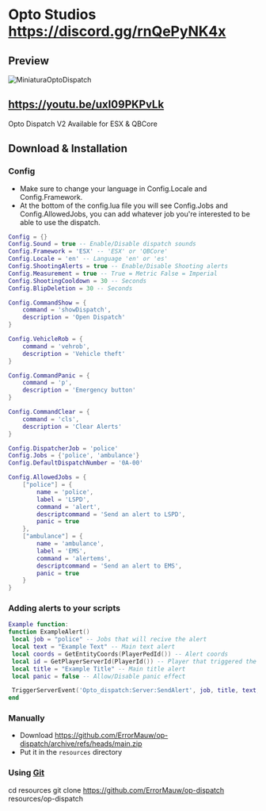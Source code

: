 # Opto Studios https://discord.gg/rnQePyNK4x

## Preview
![MiniaturaOptoDispatch](https://github.com/ErrorMauw/op-dispatch/assets/110748601/4957c493-97e6-475e-9360-85495e848454)
## https://youtu.be/uxI09PKPvLk

Opto Dispatch V2
Available for ESX & QBCore

## Download & Installation
### Config
- Make sure to change your language in Config.Locale and Config.Framework.
- At the bottom of the config.lua file you will see 
  Config.Jobs and Config.AllowedJobs, you can add whatever job you're interested to be able to use the dispatch.
  
```lua
Config = {}
Config.Sound = true -- Enable/Disable dispatch sounds
Config.Framework = 'ESX' -- 'ESX' or 'QBCore'
Config.Locale = 'en' -- Language 'en' or 'es'
Config.ShootingAlerts = true -- Enable/Disable Shooting alerts
Config.Measurement = true -- True = Metric False = Imperial
Config.ShootingCooldown = 30 -- Seconds
Config.BlipDeletion = 30 -- Seconds

Config.CommandShow = {
    command = 'showDispatch',
    description = 'Open Dispatch'
}

Config.VehicleRob = {
    command = 'vehrob',
    description = 'Vehicle theft'
}

Config.CommandPanic = {
    command = 'p',
    description = 'Emergency button'
}

Config.CommandClear = {
    command = 'cls',
    description = 'Clear Alerts'
}

Config.DispatcherJob = 'police'
Config.Jobs = {'police', 'ambulance'}
Config.DefaultDispatchNumber = '0A-00'

Config.AllowedJobs = {
    ["police"] = {
        name = 'police',
        label = 'LSPD',
        command = 'alert',
        descriptcommand = 'Send an alert to LSPD',
        panic = true
    },
    ["ambulance"] = {
        name = 'ambulance',
        label = 'EMS',
        command = 'alertems',
        descriptcommand = 'Send an alert to EMS',
        panic = true
    }
}
```
### Adding alerts to your scripts
```lua
Example function:
function ExampleAlert()
 local job = "police" -- Jobs that will recive the alert
 local text = "Example Text" -- Main text alert
 local coords = GetEntityCoords(PlayerPedId()) -- Alert coords
 local id = GetPlayerServerId(PlayerId()) -- Player that triggered the alert
 local title = "Example Title" -- Main title alert
 local panic = false -- Allow/Disable panic effect

 TriggerServerEvent('Opto_dispatch:Server:SendAlert', job, title, text, coords, panic, id)
end
```

### Manually
- Download https://github.com/ErrorMauw/op-dispatch/archive/refs/heads/main.zip
- Put it in the `resources` directory

### Using [Git](https://git-scm.com/downloads)

cd resources
git clone https://github.com/ErrorMauw/op-dispatch resources/op-dispatch
